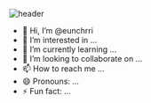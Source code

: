 ![header](https://capsule-render.vercel.app/api?type=waving&color=e6a9b2&height=260&section=header&text=Hi,%20I'm%20@eunchrri%20👋&fontSize=50&fontColor=333333&fontAlignY=55&desc=FullStack%20Developer%20%7C%20React%2C%20JavaScript%2C%20TypeScript%20%7C%20Spring%20Java&descSize=18&descAlign=50&descAlignY=70)





- 👋 Hi, I’m @eunchrri
- 👀 I’m interested in ...
- 🌱 I’m currently learning ...
- 💞️ I’m looking to collaborate on ...
- 📫 How to reach me ...
- 😄 Pronouns: ...
- ⚡ Fun fact: ...

<!---
eunchrri/eunchrri is a ✨ special ✨ repository because its `README.md` (this file) appears on your GitHub profile.
You can click the Preview link to take a look at your changes.
--->
